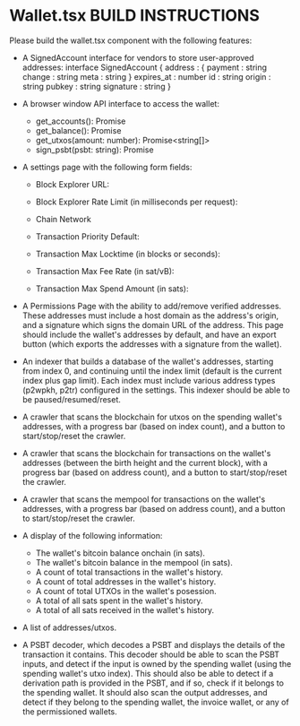 # Wallet.tsx BUILD INSTRUCTIONS

Please build the wallet.tsx component with the following features:

* A SignedAccount interface for vendors to store user-approved addresses:
  interface SignedAccount {
    address : {
      payment : string
      change  : string
      meta    : string
    }
    expires_at : number
    id         : string
    origin     : string
    pubkey     : string
    signature  : string
  }

* A browser window API interface to access the wallet:

  - get_accounts(): Promise<string>
  - get_balance(): Promise<number>
  - get_utxos(amount: number): Promise<string[]>
  - sign_psbt(psbt: string): Promise<string>

* A settings page with the following form fields:

  - Block Explorer URL:
  - Block Explorer Rate Limit (in milliseconds per request):
  - Chain Network

  - Transaction Priority Default:
  - Transaction Max Locktime (in blocks or seconds):
  - Transaction Max Fee Rate (in sat/vB):
  - Transaction Max Spend Amount (in sats):

* A Permissions Page with the ability to add/remove verified addresses. These addresses must include a host domain as the address's origin, and a signature which signs the domain URL of the address. This page should include the wallet's addresses by default, and have an export button (which exports the addresses with a signature from the wallet).

* An indexer that builds a database of the wallet's addresses, starting from index 0, and continuing until the index limit (default is the current index plus gap limit). Each index must include various address types (p2wpkh, p2tr) configured in the settings. This indexer should be able to be paused/resumed/reset.

* A crawler that scans the blockchain for utxos on the spending wallet's addresses, with a progress bar (based on index count), and a button to start/stop/reset the crawler.

* A crawler that scans the blockchain for transactions on the wallet's addresses (between the birth height and the current block), with a progress bar (based on address count), and a button to start/stop/reset the crawler.

* A crawler that scans the mempool for transactions on the wallet's addresses, with a progress bar (based on address count), and a button to start/stop/reset the crawler.

* A display of the following information:
  - The wallet's bitcoin balance onchain (in sats).
  - The wallet's bitcoin balance in the mempool (in sats).
  - A count of total transactions in the wallet's history.
  - A count of total addresses in the wallet's history.
  - A count of total UTXOs in the wallet's posession.
  - A total of all sats spent in the wallet's history.
  - A total of all sats received in the wallet's history.

* A list of addresses/utxos.

* A PSBT decoder, which decodes a PSBT and displays the details of the transaction it contains. This decoder should be able to scan the PSBT inputs, and detect if the input is owned by the spending wallet (using the spending wallet's utxo index). This should also be able to detect if a derivation path is provided in the PSBT, and if so, check if it belongs to the spending wallet. It should also scan the output addresses, and detect if they belong to the spending wallet, the invoice wallet, or any of the permissioned wallets.
